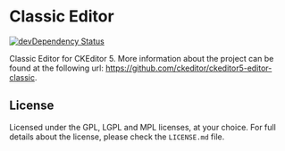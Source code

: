 Classic Editor
========================================

[![devDependency Status](https://david-dm.org/ckeditor/ckeditor5-editor-classic/dev-status.svg)](https://david-dm.org/ckeditor/ckeditor5-editor-classic#info=devDependencies)

Classic Editor for CKEditor 5. More information about the project can be found at the following url: <https://github.com/ckeditor/ckeditor5-editor-classic>.

## License

Licensed under the GPL, LGPL and MPL licenses, at your choice. For full details about the license, please check the `LICENSE.md` file.
